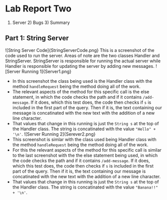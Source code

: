 # Lab Report Two
1) Server 2) Bugs 3) Summary

## Part 1: String Server
![String Server Code]{StringServerCode.png}
This is a screenshot of the code used to run the server. Areas of note are the two classes Handler and StringServer. StringServer is responsible for running the actual server while Handler is responsible for updating the server by adding new messages.
![Server Running 1]{Server1.png}
* In this screenshot the class being used is the Handler class with the method `handleRequest` being the method doing all of the work.
* The relevant aspects of the method for this specific call is the else statement, in which the code checks the path and if it contains `/add-message`. If it does, which this test does, the code then checks if `s` is included in the first part of the query. Then if it is, the text containing our message is concatinated with the new text with the addition of a new line character. 
* That values that change in this running is just the `String s` at the top of the Handler class. The string is concatinated with the value `"Hello" + '\n'`.
![Server Running 2]{Serever2.png}
* This screenshot is simlar with the class used being Handler class with the method `handleRequest` being the method doing all of the work.
* For this the relevant aspects of the method for this specific call is similar to the last screenshot with the the else statement being used, in which the code checks the path and if it contains `/add-message`. If it does, which this test does, the code then checks if `s` is included in the first part of the query. Then if it is, the text containing our message is concatinated with the new text with the addition of a new line character. 
* That values that change in this running is just the `String s` at the top of the Handler class. The string is concatinated with the value `"Banana!!" + '\n'`.
 
